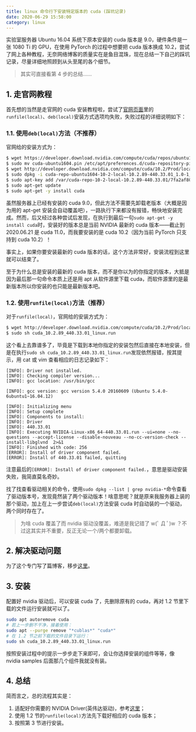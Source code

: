 ```yaml
---
title: linux 命令行下安装特定版本的 cuda (踩坑记录)
date: 2020-06-29 15:58:00
category: linux
---
```


实验室服务器 Ubuntu 16.04 系统下原本安装的 cuda 版本是 9.0，硬件条件是一张 1080 Ti 的 GPU，在使用 PyTorch 的过程中想要把 cuda 版本换成 10.2，尝试了网上各种教程，无奈网络博客的质量实在是鱼目混珠，现在总结一下自己的踩坑记录，尽量详细地照顾到从头至尾的各个细节。

<!-- more -->

> 其实可直接看第 4 步的总结……

## 1. 走官网教程

首先想的当然是走官网的 cuda 安装教程啦，尝试了[官网页面](https://developer.nvidia.com/cuda-10.2-download-archive?target_os=Linux&target_arch=x86_64&target_distro=Ubuntu&target_version=1604&target_type=runfilelocal)里的`runfile(local)`、`deb(local)`安装方式选项均失败，失败过程的详细说明如下：

### 1.1. 使用`deb(local)`方法（不推荐）

官网给的安装方式为：

```bash
$ wget https://developer.download.nvidia.com/compute/cuda/repos/ubuntu1604/x86_64/cuda-ubuntu1604.pin
$ sudo mv cuda-ubuntu1604.pin /etc/apt/preferences.d/cuda-repository-pin-600
$ wget http://developer.download.nvidia.com/compute/cuda/10.2/Prod/local_installers/cuda-repo-ubuntu1604-10-2-local-10.2.89-440.33.01_1.0-1_amd64.deb
$ sudo dpkg -i cuda-repo-ubuntu1604-10-2-local-10.2.89-440.33.01_1.0-1_amd64.deb
$ sudo apt-key add /var/cuda-repo-10-2-local-10.2.89-440.33.01/7fa2af80.pub
$ sudo apt-get update
$ sudo apt-get -y install cuda
```

虽然服务器上已经有安装的 cuda 9.0，但此方法不需要先卸载老版本（大概是因为用的 apt-get 安装会自动覆盖吧），一路执行下来都没有报错，畅快地安装完成。然而，后又经过各种尝试后发现，在执行到最后一句`sudo apt-get -y install cuda`时，安装好的版本总是当前 NVIDIA 最新的 cuda 版本——截止到 2020.06.21 是 cuda 11.0，而我要安装的是 cuda 10.2（因为当前 PyTorch 只支持到 cuda 10.2）！

事实上，如果你要安装最新的 cuda 版本的话，这个方法非常好，安装流程到这里就可以结束了。

至于为什么总是安装的最新的 cuda 版本，而不是你以为的你指定的版本，大抵是因为最后那一句命令本质上还是用 apt 从软件源里下载 cuda，而软件源里的是最新版本所以你安装的也只能是最新版本吧。

### 1.2. 使用`runfile(local)`方法（推荐）

对于`runfile(local)`，官网给的安装方式为：

```bash
$ wget http://developer.download.nvidia.com/compute/cuda/10.2/Prod/local_installers/cuda_10.2.89_440.33.01_linux.run
$ sudo sh cuda_10.2.89_440.33.01_linux.run
```

这个看上去靠谱多了，毕竟是下载到本地你指定的安装包然后直接在本地安装，但是在执行`sudo sh cuda_10.2.89_440.33.01_linux.run`发现依然报错，按其提示，用 cat 或 vim 查看相应的日志记录如下：

```log
[INFO]: Driver not installed.
[INFO]: Checking compiler version...
[INFO]: gcc location: /usr/bin/gcc

[INFO]: gcc version: gcc version 5.4.0 20160609 (Ubuntu 5.4.0-6ubuntu1~16.04.12)

[INFO]: Initializing menu
[INFO]: Setup complete
[INFO]: Components to install:
[INFO]: Driver
[INFO]: 440.33.01
[INFO]: Executing NVIDIA-Linux-x86_64-440.33.01.run --ui=none --no-questions --accept-license --disable-nouveau --no-cc-version-check --install-libglvnd  2>&1
[INFO]: Finished with code: 256
[ERROR]: Install of driver component failed.
[ERROR]: Install of 440.33.01 failed, quitting
```

注意最后的`[ERROR]: Install of driver component failed.`，意思是驱动安装失败，我简直莫名奇妙。

找了找查看驱动相关的命令，使用`sudo dpkg --list | grep nvidia-*`命令查看了驱动版本号，发现竟然装了两个驱动版本！啥意思呢？就是原来我服务器上装的那个驱动，加上在上一步尝试`deb(local)`方法安装 cuda 时自动装的一个驱动，两个同时存在了。

> 为啥 cuda 覆盖了而 nvidia 驱动没覆盖，难道是我记错了 w(ﾟ Д ﾟ)w ？不过这其实并不重要，反正无论一个/两个都要卸载。

## 2. 解决驱动问题

为了这个专门写了篇博客，移步[这里](https://www.chua-n.com/2020/06/29/linux命令行下安装特定版本的cuda/)。

## 3. 安装

配置好 nvidia 驱动后，可以安装 cuda 了，先删除原有的 cuda，再对 1.2 节里下载的文件运行安装就可以了。

```bash
sudo apt autoremove cuda
# 若上一步删不干净，接着使用：
sudo apt --purge remove "*cublas*" "cuda*"
# 在 1.2 节之前下载的文件目录下运行：
sudo sh cuda_10.2.89_440.33.01_linux.run
```

按照安装过程中的提示一步步走下来即可，会让你选择安装的组件等等，像 nvidia samples 后面那几个组件我就没有装。

## 4. 总结

简而言之，总的流程其实是：

1. 适配好你需要的 NVIDIA Driver(英伟达驱动)，参考[这里](https://www.chua-n.com/2020/06/29/linux命令行下安装特定版本的cuda/)；
2. 使用 1.2 节的`runfile(local)`方法先下载好相应的 cuda 版本；
3. 按照第 3 节进行安装。

